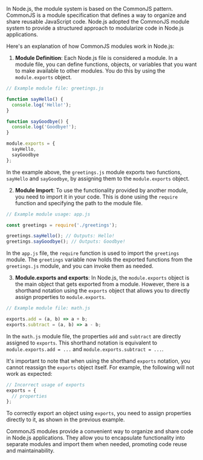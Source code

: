 In Node.js, the module system is based on the CommonJS pattern. CommonJS is a module specification that defines a way to organize and share reusable JavaScript code. Node.js adopted the CommonJS module system to provide a structured approach to modularize code in Node.js applications.

Here's an explanation of how CommonJS modules work in Node.js:

1. **Module Definition**: Each Node.js file is considered a module. In a module file, you can define functions, objects, or variables that you want to make available to other modules. You do this by using the `module.exports` object.

```javascript
// Example module file: greetings.js

function sayHello() {
  console.log('Hello!');
}

function sayGoodbye() {
  console.log('Goodbye!');
}

module.exports = {
  sayHello,
  sayGoodbye
};
```

In the example above, the `greetings.js` module exports two functions, `sayHello` and `sayGoodbye`, by assigning them to the `module.exports` object.

2. **Module Import**: To use the functionality provided by another module, you need to import it in your code. This is done using the `require` function and specifying the path to the module file.

```javascript
// Example module usage: app.js

const greetings = require('./greetings');

greetings.sayHello(); // Outputs: Hello!
greetings.sayGoodbye(); // Outputs: Goodbye!
```

In the `app.js` file, the `require` function is used to import the `greetings` module. The `greetings` variable now holds the exported functions from the `greetings.js` module, and you can invoke them as needed.

3. **Module.exports and exports**: In Node.js, the `module.exports` object is the main object that gets exported from a module. However, there is a shorthand notation using the `exports` object that allows you to directly assign properties to `module.exports`.

```javascript
// Example module file: math.js

exports.add = (a, b) => a + b;
exports.subtract = (a, b) => a - b;
```

In the `math.js` module file, the properties `add` and `subtract` are directly assigned to `exports`. This shorthand notation is equivalent to `module.exports.add = ...` and `module.exports.subtract = ...`.

It's important to note that when using the shorthand `exports` notation, you cannot reassign the `exports` object itself. For example, the following will not work as expected:

```javascript
// Incorrect usage of exports
exports = {
  // properties
};
```

To correctly export an object using `exports`, you need to assign properties directly to it, as shown in the previous example.

CommonJS modules provide a convenient way to organize and share code in Node.js applications. They allow you to encapsulate functionality into separate modules and import them when needed, promoting code reuse and maintainability.